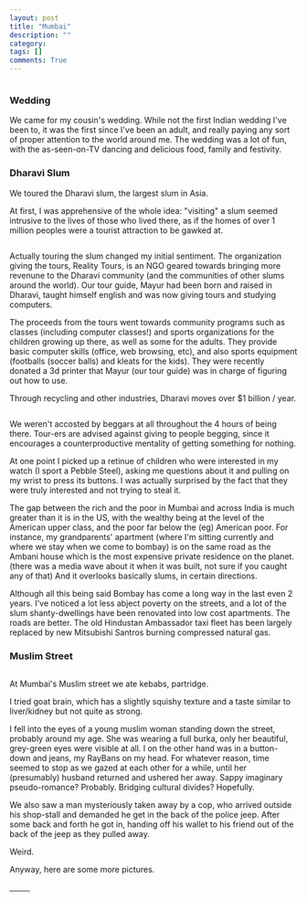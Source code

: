 ```yaml
---
layout: post
title: "Mumbai"
description: ""
category: 
tags: []
comments: True
---
```


<a class="fancybox" rel="bombay" href="/photos/bombay-pano.jpg">
<img src="/photos/thumbs/bombay-pano.jpg" alt="" />
</a>

### Wedding
We came for my cousin's wedding. While not the first Indian wedding I've been to, it was the first since I've been an adult, and really paying any sort of proper attention to the world around me. The wedding was a lot of fun, with the as-seen-on-TV dancing and delicious food, family and festivity.

<!--more-->

### Dharavi Slum
We toured the Dharavi slum, the largest slum in Asia. 


At first, I was apprehensive of the whole idea: "visiting" a slum seemed intrusive to the lives of those who lived there, as if the homes of over 1 million peoples were a tourist attraction to be gawked at. 

<a class="fancybox" rel="bombay" href="/photos/bombay-dharavi.jpg">
<img src="/photos/thumbs/bombay-dharavi.jpg" alt="" />
</a>


Actually touring the slum changed my initial sentiment. The organization giving the tours, Reality Tours, is an NGO geared towards bringing more revenune to the Dharavi community (and the communities of other slums around the world). Our tour guide, Mayur had been born and raised in Dharavi, taught himself english and was now giving tours and studying computers. 

The proceeds from the tours went towards community programs such as classes (including computer classes!) and sports organizations for the children growing up there, as well as some for the adults. They provide basic computer skills (office, web browsing, etc), and also sports equipment (footballs (soccer balls) and kleats for the kids). They were recently donated a 3d printer that Mayur (our tour guide) was in charge of figuring out how to use. 

Through recycling and other industries, Dharavi moves over $1 billion / year. 

<a class="fancybox" rel="bombay" href="/photos/bombay-dharavi3.jpg">
<img src="/photos/thumbs/bombay-dharavi3.jpg" alt="" />
</a>


We weren't accosted by beggars at all throughout the 4 hours of being there. Tour-ers are advised against giving to people begging, since it encourages a counterproductive mentality of getting something for nothing.

At one point I picked up a retinue of children who were interested in my watch (I sport a Pebble Steel), asking me questions about it and pulling on my wrist to press its buttons. I was actually surprised by the fact that they were truly interested and not trying to steal it.

The gap between the rich and the poor in Mumbai and across India is much greater than it is in the US, with the wealthy being at the level of the American upper class, and the poor far below the (eg) American poor. For instance, my grandparents' apartment (where I'm sitting currently and where we stay when we come to bombay) is on the same road as the Ambani house
which is the most expensive private residence on the planet. (there was a media wave about it when it was built, not sure if you caught any of that)
And it overlooks basically slums, in certain directions. 

Although all this being said Bombay has come a long way in the last even 2 years. I've noticed a lot less abject poverty on the streets, and a lot of the slum shanty-dwellings have been renovated into low cost apartments. The roads are better. The old Hindustan Ambassador taxi fleet has been largely replaced by  new Mitsubishi Santros burning compressed natural gas.


### Muslim Street

<a class="fancybox" rel="bombay" href="/photos/bombay-muslim.jpg">
<img src="/photos/thumbs/bombay-muslim.jpg" alt="" />
</a>

At Mumbai's Muslim street we ate kebabs, partridge. 

I tried goat brain, which has a slightly squishy texture and a taste similar to liver/kidney but not quite as strong.

I fell into the eyes of a young muslim woman standing down the street, probably around my age. She was wearing a full burka, only her beautiful, grey-green eyes were visible at all. I on the other hand was in a button-down and jeans, my RayBans on my head. For whatever reason, time seemed to stop as we gazed at each other for a while, until her (presumably) husband returned and ushered her away. Sappy imaginary pseudo-romance? Probably. Bridging cultural divides? Hopefully.

We also saw a man mysteriously taken away by a cop, who arrived outside his shop-stall and demanded he get in the back of the police jeep. After some back and forth he got in, handing off his wallet to his friend out of the back of the jeep as they pulled away.

Weird.

Anyway, here are some more pictures.


<a class="fancybox" rel="bombay" href="/photos/bombay-marine.jpg">
<img src="/photos/thumbs/bombay-marine.jpg" alt="" />
</a>
<a class="fancybox" rel="bombay" href="/photos/bombay-mendhi.jpg">
<img src="/photos/thumbs/bombay-mendhi.jpg" alt="" />
</a>
<a class="fancybox" rel="bombay" href="/photos/bombay-puja.jpg">
<img src="/photos/thumbs/bombay-puja.jpg" alt="" />
</a>
<a class="fancybox" rel="bombay" href="/photos/bombay-cousins.jpg">
<img src="/photos/thumbs/bombay-cousins.jpg" alt="" />
</a>
<a class="fancybox" rel="bombay" href="/photos/bombay-wedding.jpg">
<img src="/photos/thumbs/bombay-wedding.jpg" alt="" />
</a>
<a class="fancybox" rel="bombay" href="/photos/bombay-wedding2.jpg">
<img src="/photos/thumbs/bombay-wedding2.jpg" alt="" />
</a>
<a class="fancybox" rel="bombay" href="/photos/bombay-wedding3.jpg">
<img src="/photos/thumbs/bombay-wedding3.jpg" alt="" />
</a>
<a class="fancybox" rel="bombay" href="/photos/bombay-wedding4.jpg">
<img src="/photos/thumbs/bombay-wedding4.jpg" alt="" />
</a>
<a class="fancybox" rel="bombay" href="/photos/bombay-night.jpg">
<img src="/photos/thumbs/bombay-night.jpg" alt="" />
</a>
<a class="fancybox" rel="bombay" href="/photos/bombay-night2.jpg">
<img src="/photos/thumbs/bombay-night2.jpg" alt="" />
</a>


